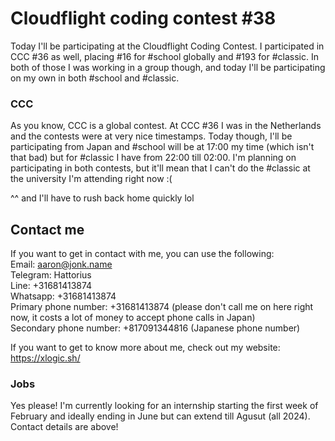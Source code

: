 # Cloudflight coding contest #38
Today I'll be participating at the Cloudflight Coding Contest. I participated in CCC #36 as well, placing #16 for #school globally and #193 for #classic. In both of those I was working in a group though, and today I'll be participating on my own in both #school and #classic.

### CCC
As you know, CCC is a global contest. At CCC #36 I was in the Netherlands and the contests were at very nice timestamps. Today though, I'll be participating from Japan and #school will be at 17:00 my time (which isn't that bad) but for #classic I have from 22:00 till 02:00. I'm planning on participating in both contests, but it'll mean that I can't do the #classic at the university I'm attending right now :(

^^ and I'll have to rush back home quickly lol

## Contact me
If you want to get in contact with me, you can use the following:<br>
Email: aaron@jonk.name<br>
Telegram: Hattorius<br>
Line: +31681413874<br>
Whatsapp: +31681413874<br>
Primary phone number: +31681413874 (please don't call me on here right now, it costs a lot of money to accept phone calls in Japan)<br>
Secondary phone number: +817091344816 (Japanese phone number)

If you want to get to know more about me, check out my website: https://xlogic.sh/

### Jobs
Yes please! I'm currently looking for an internship starting the first week of February and ideally ending in June but can extend till Agusut (all 2024). Contact details are above!